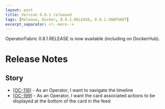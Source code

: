 ```yaml
---
layout: post
title: Version 0.8.1 released
tags: [Release, Docker, 0.8.1.RELEASE, 0.9.1.SNAPSHOT]
excerpt_separator: <!--more-->
---
```

OperatorFabric 0.8.1.RELEASE is now available (including on DockerHub).
<!--more-->

# Release Notes
   
<h2>        Story

</h2>

<ul>

<li>[<a href='https://opfab.atlassian.net/browse/OC-116'>OC-116</a>] -         As an Operator, I want to navigate the timeline

</li>

<li>[<a href='https://opfab.atlassian.net/browse/OC-199'>OC-199</a>] -         As an Operator, I want the card associated actions to be displayed at the bottom of the card in the feed

</li>

</ul>

